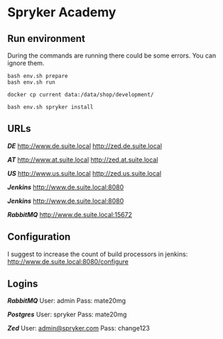 Spryker Academy
=====================

Run environment
-------------------
During the commands are running there could be some errors. You can ignore them.

```
bash env.sh prepare
bash env.sh run

docker cp current data:/data/shop/development/

bash env.sh spryker install
```

URLs
------------------------

***DE***
http://www.de.suite.local
http://zed.de.suite.local

***AT***
http://www.at.suite.local
http://zed.at.suite.local

***US***
http://www.us.suite.local
http://zed.us.suite.local

***Jenkins***
http://www.de.suite.local:8080

***Jenkins***
http://www.de.suite.local:8080

***RabbitMQ***
http://www.de.suite.local:15672


Configuration
------------------------
I suggest to increase the count of build processors in jenkins: http://www.de.suite.local:8080/configure


Logins
-----------

***RabbitMQ***
User: admin
Pass: mate20mg

***Postgres***
User: spryker
Pass: mate20mg

***Zed***
User: admin@spryker.com
Pass: change123